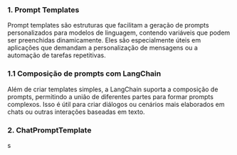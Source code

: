 ### 1. Prompt Templates
Prompt templates são estruturas que facilitam a geração de prompts personalizados para modelos de linguagem, contendo variáveis que podem ser preenchidas dinamicamente. Eles são especialmente úteis em aplicações que demandam a personalização de mensagens ou a automação de tarefas repetitivas.

### 1.1 Composição de prompts com LangChain
Além de criar templates simples, a LangChain suporta a composição de prompts, permitindo a união de diferentes partes para formar prompts complexos. Isso é útil para criar diálogos ou cenários mais elaborados em chats ou outras interações baseadas em texto.

### 2. ChatPromptTemplate
s